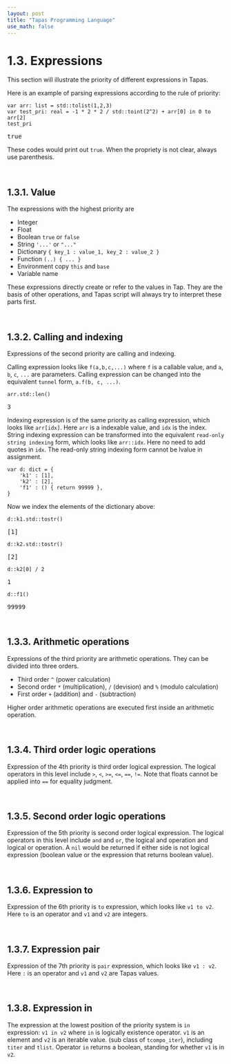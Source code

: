 ```yaml
---
layout: post
title: "Tapas Programming Language"
use_math: false
---
```




# 1.3. Expressions

This section will illustrate the priority of different expressions in Tapas.

Here is an example of parsing expressions according to the rule of priority:

```tapas
var arr: list = std::tolist(1,2,3)
var test_pri: real = -1 * 2 * 2 / std::toint(2^2) + arr[0] in 0 to arr[2]
test_pri
```
<pre class='Tapas-Return'>
true
</pre>

These codes would print out ``true``. When the propriety is not clear, always use parenthesis.

<br>

## 1.3.1. Value

The expressions with the highest priority are

- Integer
- Float
- Boolean ``true`` or ``false``
- String ``'...'`` or ``"..."``
- Dictionary  ``{ key_1 : value_1, key_2 : value_2 }``
- Function ``(..) { ... }``
- Environment copy ``this`` and ``base``
- Variable name

These expressions directly create or refer to the values in Tap. They are the basis of other operations, and Tapas script will always try to interpret these parts first.

<br>

## 1.3.2. Calling and indexing

Expressions of the second priority are calling and indexing.

Calling expression looks like ``f(a,b,c,...)`` where ``f`` is a callable value, and ``a``, ``b``, ``c``, ``...`` are parameters. Calling expression can be changed into the equivalent ``tunnel`` form, ``a.f(b, c, ...)``.

```tapas
arr.std::len()
```
<pre class='Tapas-Return'>
3
</pre>
Indexing expression is of the same priority as calling expression, which looks like ``arr[idx]``. Here ``arr`` is a indexable value, and ``idx`` is the index. String indexing expression can be transformed into the equivalent ``read-only string indexing`` form, which looks like ``arr::idx``. Here no need to add quotes in ``idx``. The read-only string indexing form cannot be lvalue in assignment.

```tapas
var d: dict = {
    'k1' : [1],
    'k2' : [2],
    'f1' : () { return 99999 },
}
```
Now we index the elements of the dictionary above:

```tapas
d::k1.std::tostr()
```
<pre class='Tapas-Return'>
[1]
</pre>

```tapas
d::k2.std::tostr()
```
<pre class='Tapas-Return'>
[2]
</pre>

```tapas
d::k2[0] / 2
```
<pre class='Tapas-Return'>
1
</pre>

```tapas
d::f1()
```
<pre class='Tapas-Return'>
99999
</pre>
<br>

## 1.3.3. Arithmetic operations

Expressions of the third priority are arithmetic operations. They can be divided into three orders.

- Third order  ``^`` (power calculation)
- Second order  ``*`` (multiplication), ``/`` (devision) and ``%`` (modulo calculation)
- First order  ``+`` (addition) and ``-`` (subtraction)

Higher order arithmetic operations are executed first inside an arithmetic operation.

<br>

## 1.3.4. Third order logic operations

Expression of the 4th priority is third order logical expression. The logical operators in this level include ``>``, ``<``, ``>=``, ``<=``, ``==``, ``!=``. Note that floats cannot be applied into ``==`` for equality judgment.

<br>

## 1.3.5. Second order logic operations

Expression of the 5th priority is second order logical expression. The logical operators in this level include ``and`` and ``or``, the logical and operation and logical or operation. A ``nil`` would be returned if either side is not logical expression (boolean value or the expression that returns boolean value).

<br>

## 1.3.6. Expression to

Expression of the 6th priority is ``to`` expression, which looks like ``v1 to v2``. Here ``to`` is an operator and ``v1`` and ``v2`` are integers.

<br>

## 1.3.7. Expression pair

Expression of the 7th priority is ``pair`` expression, which looks like ``v1 : v2``. Here `:` is an operator and ``v1`` and ``v2`` are Tapas values.

<br>

## 1.3.8. Expression in

The expression at the lowest position of the priority system is ``in`` expression: ``v1 in v2`` where ``in`` is logically existence operator. ``v1`` is an element and ``v2`` is an iterable value. (sub class of ``tcompo_iter``), including ``titer`` and ``tlist``. Operator ``in`` returns a boolean, standing for whether ``v1`` is in ``v2``.

